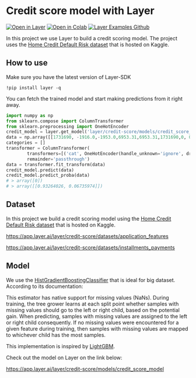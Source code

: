 # Credit score model with Layer

[![Open in Layer](https://development.layer.co/assets/badge.svg)](https://app.layer.ai/layer/credit-score) [![Open in Colab](https://colab.research.google.com/assets/colab-badge.svg)](https://colab.research.google.com/github/layerai/examples/blob/main/credit-score/credit-score.ipynb) [![Layer Examples Github](https://badgen.net/badge/icon/github?icon=github&label)](https://github.com/layerai/examples/tree/main/credit-score)

In this project we use Layer to build a credit scoring model. The project uses the [Home Credit Default Risk dataset](https://www.kaggle.com/c/home-credit-default-risk/overview) that is hosted on Kaggle.
## How to use

Make sure you have the latest version of Layer-SDK
```
!pip install layer -q
```
You can fetch the trained model and start making predictions from it right away. 

```python
import numpy as np
from sklearn.compose import ColumnTransformer
from sklearn.preprocessing import OneHotEncoder
credit_model = layer.get_model('layer/credit-score/models/credit_score_model').get_train()
data = np.array([[1731690, -1916.0,-1953.0,6953.31,6953.31,1731690,0, 0 ,1731690 ,0.2976,7.47512,0.039812,1731690,0.189752,-161451.0,1731690,1731690,1731690,1731690,1,-16074.0, 1731690, 0.0 ]])
categories = []
transformer = ColumnTransformer(
        transformers=[('cat', OneHotEncoder(handle_unknown='ignore', drop="first"), categories)],
        remainder='passthrough')
data = transformer.fit_transform(data)
credit_model.predict(data)
credit_model.predict_proba(data)
# > array([0])
# > array([[0.93264026, 0.06735974]])

```
## Dataset
In this project we build a credit scoring model using the 
[Home Credit Default Risk dataset](https://www.kaggle.com/c/home-credit-default-risk/overview) 
that is hosted on Kaggle.

https://app.layer.ai/layer/credit-score/datasets/application_features

https://app.layer.ai/layer/credit-score/datasets/installments_payments
## Model 
We use the [HistGradientBoostingClassifier](https://scikit-learn.org/stable/modules/generated/sklearn.ensemble.HistGradientBoostingClassifier.html)
that is ideal for big dataset. According to its documentation: 

This estimator has native support for missing values (NaNs). During training, the tree grower learns at each split point whether samples with missing values should go to the left or right child, based on the potential gain. When predicting, samples with missing values are assigned to the left or right child consequently. If no missing values were encountered for a given feature during training, then samples with missing values are mapped to whichever child has the most samples.

This implementation is inspired by [LightGBM](https://github.com/Microsoft/LightGBM).

Check out the model on Layer on the link below:

https://app.layer.ai/layer/credit-score/models/credit_score_model